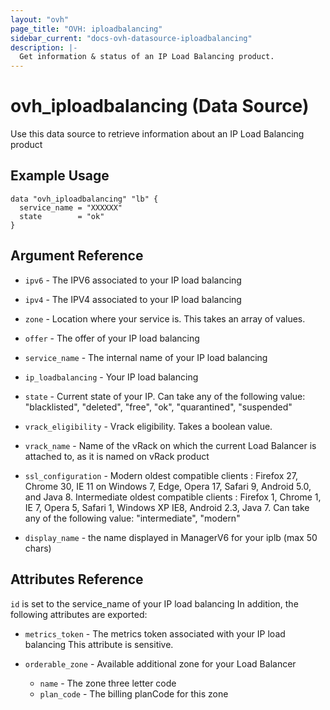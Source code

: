 ```yaml
---
layout: "ovh"
page_title: "OVH: iploadbalancing"
sidebar_current: "docs-ovh-datasource-iploadbalancing"
description: |-
  Get information & status of an IP Load Balancing product.
---
```


# ovh_iploadbalancing (Data Source)

Use this data source to retrieve information about an IP Load Balancing product

## Example Usage

```hcl
data "ovh_iploadbalancing" "lb" {
  service_name = "XXXXXX"
  state        = "ok"
}
```

## Argument Reference

* `ipv6` - The IPV6 associated to your IP load balancing

* `ipv4` - The IPV4 associated to your IP load balancing

* `zone` - Location where your service is. This takes an array of values.

* `offer` - The offer of your IP load balancing

* `service_name` - The internal name of your IP load balancing

* `ip_loadbalancing` - Your IP load balancing

* `state` - Current state of your IP. Can take any of the following value:
"blacklisted", "deleted", "free", "ok", "quarantined", "suspended"

* `vrack_eligibility` - Vrack eligibility. Takes a boolean value.

* `vrack_name` - Name of the vRack on which the current Load Balancer is
attached to, as it is named on vRack product

* `ssl_configuration` - Modern oldest compatible clients : Firefox 27, Chrome 30,
IE 11 on Windows 7, Edge, Opera 17, Safari 9, Android 5.0, and Java 8.
Intermediate oldest compatible clients : Firefox 1, Chrome 1, IE 7, Opera 5,
Safari 1, Windows XP IE8, Android 2.3, Java 7.
Can take any of the following value: "intermediate", "modern"

* `display_name` - the name displayed in ManagerV6 for your iplb (max 50 chars)

## Attributes Reference

`id` is set to the service_name of your IP load balancing
In addition, the following attributes are exported:

* `metrics_token` - The metrics token associated with your IP load balancing
This attribute is sensitive.

* `orderable_zone` - Available additional zone for your Load Balancer
  * `name` - The zone three letter code
  * `plan_code` - The billing planCode for this zone
